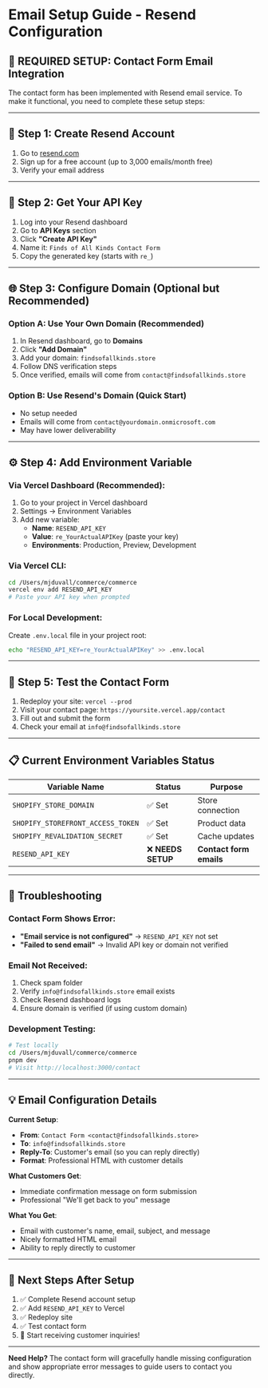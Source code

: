 # Email Setup Guide - Resend Configuration

## 🔧 **REQUIRED SETUP**: Contact Form Email Integration

The contact form has been implemented with Resend email service. To make it functional, you need to complete these setup steps:

---

## 📧 **Step 1: Create Resend Account**

1. Go to [resend.com](https://resend.com)
2. Sign up for a free account (up to 3,000 emails/month free)
3. Verify your email address

---

## 🔑 **Step 2: Get Your API Key**

1. Log into your Resend dashboard
2. Go to **API Keys** section
3. Click **"Create API Key"**
4. Name it: `Finds of All Kinds Contact Form`
5. Copy the generated key (starts with `re_`)

---

## 🌐 **Step 3: Configure Domain (Optional but Recommended)**

### Option A: Use Your Own Domain (Recommended)
1. In Resend dashboard, go to **Domains**
2. Click **"Add Domain"**
3. Add your domain: `findsofallkinds.store`
4. Follow DNS verification steps
5. Once verified, emails will come from `contact@findsofallkinds.store`

### Option B: Use Resend's Domain (Quick Start)
- No setup needed
- Emails will come from `contact@yourdomain.onmicrosoft.com`
- May have lower deliverability

---

## ⚙️ **Step 4: Add Environment Variable**

### Via Vercel Dashboard (Recommended):
1. Go to your project in Vercel dashboard
2. Settings → Environment Variables
3. Add new variable:
   - **Name**: `RESEND_API_KEY`
   - **Value**: `re_YourActualAPIKey` (paste your key)
   - **Environments**: Production, Preview, Development

### Via Vercel CLI:
```bash
cd /Users/mjduvall/commerce/commerce
vercel env add RESEND_API_KEY
# Paste your API key when prompted
```

### For Local Development:
Create `.env.local` file in your project root:
```bash
echo "RESEND_API_KEY=re_YourActualAPIKey" >> .env.local
```

---

## 🧪 **Step 5: Test the Contact Form**

1. Redeploy your site: `vercel --prod`
2. Visit your contact page: `https://yoursite.vercel.app/contact`
3. Fill out and submit the form
4. Check your email at `info@findsofallkinds.store`

---

## 📋 **Current Environment Variables Status**

| Variable Name | Status | Purpose |
|---|---|---|
| `SHOPIFY_STORE_DOMAIN` | ✅ Set | Store connection |
| `SHOPIFY_STOREFRONT_ACCESS_TOKEN` | ✅ Set | Product data |
| `SHOPIFY_REVALIDATION_SECRET` | ✅ Set | Cache updates |
| `RESEND_API_KEY` | ❌ **NEEDS SETUP** | **Contact form emails** |

---

## 🚨 **Troubleshooting**

### Contact Form Shows Error:
- **"Email service is not configured"** → `RESEND_API_KEY` not set
- **"Failed to send email"** → Invalid API key or domain not verified

### Email Not Received:
1. Check spam folder
2. Verify `info@findsofallkinds.store` email exists
3. Check Resend dashboard logs
4. Ensure domain is verified (if using custom domain)

### Development Testing:
```bash
# Test locally
cd /Users/mjduvall/commerce/commerce
pnpm dev
# Visit http://localhost:3000/contact
```

---

## 💡 **Email Configuration Details**

**Current Setup**:
- **From**: `Contact Form <contact@findsofallkinds.store>`
- **To**: `info@findsofallkinds.store`
- **Reply-To**: Customer's email (so you can reply directly)
- **Format**: Professional HTML with customer details

**What Customers Get**:
- Immediate confirmation message on form submission
- Professional "We'll get back to you" message

**What You Get**:
- Email with customer's name, email, subject, and message
- Nicely formatted HTML email
- Ability to reply directly to customer

---

## 🎯 **Next Steps After Setup**

1. ✅ Complete Resend account setup
2. ✅ Add `RESEND_API_KEY` to Vercel
3. ✅ Redeploy site
4. ✅ Test contact form
5. 🎉 Start receiving customer inquiries!

---

**Need Help?** The contact form will gracefully handle missing configuration and show appropriate error messages to guide users to contact you directly.
